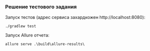### Решение тестового задания

Запуск тестов (адрес сервиса захардкожен http://localhost:8080):
```
./gradlew test
```

Запуск Allure отчета: 
```
allure serve .\build\allure-results\
```